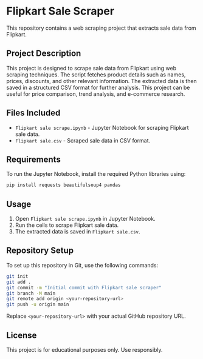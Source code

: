 # Flipkart Sale Scraper

This repository contains a web scraping project that extracts sale data from Flipkart.

## Project Description

This project is designed to scrape sale data from Flipkart using web scraping techniques. The script fetches product details such as names, prices, discounts, and other relevant information. The extracted data is then saved in a structured CSV format for further analysis. This project can be useful for price comparison, trend analysis, and e-commerce research.

## Files Included

- `Flipkart sale scrape.ipynb` - Jupyter Notebook for scraping Flipkart sale data.
- `Flipkart sale.csv` - Scraped sale data in CSV format.

## Requirements

To run the Jupyter Notebook, install the required Python libraries using:

```sh
pip install requests beautifulsoup4 pandas
```

## Usage

1. Open `Flipkart sale scrape.ipynb` in Jupyter Notebook.
2. Run the cells to scrape Flipkart sale data.
3. The extracted data is saved in `Flipkart sale.csv`.

## Repository Setup

To set up this repository in Git, use the following commands:

```sh
git init
git add .
git commit -m "Initial commit with Flipkart sale scraper"
git branch -M main
git remote add origin <your-repository-url>
git push -u origin main
```

Replace `<your-repository-url>` with your actual GitHub repository URL.

## License

This project is for educational purposes only. Use responsibly.
